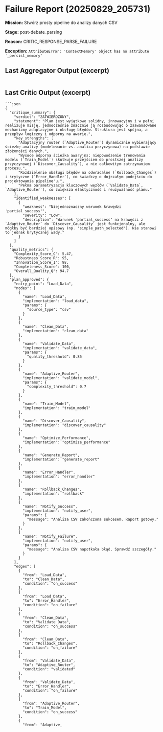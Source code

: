 # Failure Report (20250829_205731)

**Mission:** Stwórz prosty pipeline do analizy danych CSV

**Stage:** post-debate_parsing

**Reason:** CRITIC_RESPONSE_PARSE_FAILURE

**Exception:** `AttributeError: 'ContextMemory' object has no attribute '_persist_memory'`

## Last Aggregator Output (excerpt)

```

```

## Last Critic Output (excerpt)

```
```json
{
  "critique_summary": {
    "verdict": "ZATWIERDZONY",
    "statement": "Plan jest wyjątkowo solidny, innowacyjny i w pełni realizuje misję, jednocześnie znacznie ją rozbudowując o zaawansowane mechanizmy adaptacyjne i obsługę błędów. Struktura jest spójna, a przepływ logiczny i odporny na awarie.",
    "key_strengths": [
      "Adaptacyjny router (`Adaptive_Router`) dynamicznie wybierający ścieżkę analizy (modelowanie vs. analiza przyczynowa) na podstawie złożoności danych.",
      "Wysoce odporna ścieżka awaryjna: niepowodzenie trenowania modelu (`Train_Model`) skutkuje przejściem do prostszej analizy przyczynowej (`Discover_Causality`), a nie całkowitym zatrzymaniem procesu.",
      "Rozdzielenie obsługi błędów na odwracalne (`Rollback_Changes`) i krytyczne (`Error_Handler`), co świadczy o dojrzałym podejściu do projektowania pipeline'u.",
      "Pełna parametryzacja kluczowych węzłów (`Validate_Data`, `Adaptive_Router`), co zwiększa elastyczność i reużywalność planu."
    ],
    "identified_weaknesses": [
      {
        "weakness": "Niejednoznaczny warunek krawędzi 'partial_success'",
        "severity": "Low",
        "description": "Warunek 'partial_success' na krawędzi z `Adaptive_Router` do `Discover_Causality` jest funkcjonalny, ale mógłby być bardziej opisowy (np. 'simple_path_selected'). Nie stanowi to jednak krytycznej wady."
      }
    ]
  },
  "quality_metrics": {
    "Complexity_Score_C": 5.47,
    "Robustness_Score_R": 95,
    "Innovation_Score_I": 98,
    "Completeness_Score": 100,
    "Overall_Quality_Q": 94.7
  },
  "plan_approved": {
    "entry_point": "Load_Data",
    "nodes": [
      {
        "name": "Load_Data",
        "implementation": "load_data",
        "params": {
          "source_type": "csv"
        }
      },
      {
        "name": "Clean_Data",
        "implementation": "clean_data"
      },
      {
        "name": "Validate_Data",
        "implementation": "validate_data",
        "params": {
          "quality_threshold": 0.85
        }
      },
      {
        "name": "Adaptive_Router",
        "implementation": "validate_model",
        "params": {
          "complexity_threshold": 0.7
        }
      },
      {
        "name": "Train_Model",
        "implementation": "train_model"
      },
      {
        "name": "Discover_Causality",
        "implementation": "discover_causality"
      },
      {
        "name": "Optimize_Performance",
        "implementation": "optimize_performance"
      },
      {
        "name": "Generate_Report",
        "implementation": "generate_report"
      },
      {
        "name": "Error_Handler",
        "implementation": "error_handler"
      },
      {
        "name": "Rollback_Changes",
        "implementation": "rollback"
      },
      {
        "name": "Notify_Success",
        "implementation": "notify_user",
        "params": {
          "message": "Analiza CSV zakończona sukcesem. Raport gotowy."
        }
      },
      {
        "name": "Notify_Failure",
        "implementation": "notify_user",
        "params": {
          "message": "Analiza CSV napotkała błąd. Sprawdź szczegóły."
        }
      }
    ],
    "edges": [
      {
        "from": "Load_Data",
        "to": "Clean_Data",
        "condition": "on_success"
      },
      {
        "from": "Load_Data",
        "to": "Error_Handler",
        "condition": "on_failure"
      },
      {
        "from": "Clean_Data",
        "to": "Validate_Data",
        "condition": "on_success"
      },
      {
        "from": "Clean_Data",
        "to": "Rollback_Changes",
        "condition": "on_failure"
      },
      {
        "from": "Validate_Data",
        "to": "Adaptive_Router",
        "condition": "validated"
      },
      {
        "from": "Validate_Data",
        "to": "Error_Handler",
        "condition": "on_failure"
      },
      {
        "from": "Adaptive_Router",
        "to": "Train_Model",
        "condition": "on_success"
      },
      {
        "from": "Adaptive_
```
